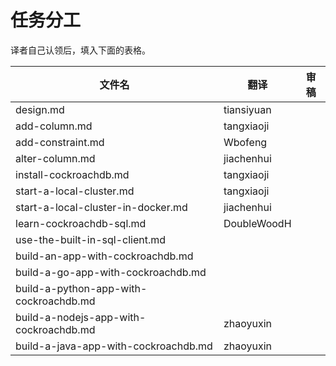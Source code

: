 # 任务分工

译者自己认领后，填入下面的表格。

| 文件名                                    | 翻译          | 审稿   |
| -------------------------------------- | ----------- | ---- |
| design.md                              | tiansiyuan  |      |
| add-column.md                          | tangxiaoji  |      |
| add-constraint.md                      | Wbofeng     |      |
| alter-column.md                        | jiachenhui  |      |
| install-cockroachdb.md                 | tangxiaoji  |      |
| start-a-local-cluster.md               | tangxiaoji  |      |
| start-a-local-cluster-in-docker.md     | jiachenhui  |      |
| learn-cockroachdb-sql.md               | DoubleWoodH |      |
| use-the-built-in-sql-client.md         |             |      |
| build-an-app-with-cockroachdb.md       |             |      |
| build-a-go-app-with-cockroachdb.md     |             |      |
| build-a-python-app-with-cockroachdb.md |             |      |
| build-a-nodejs-app-with-cockroachdb.md | zhaoyuxin   |      |
| build-a-java-app-with-cockroachdb.md   | zhaoyuxin   |      |


